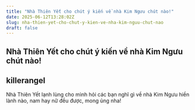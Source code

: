 ```yaml
---
title: "Nhà Thiên Yết cho chút ý kiến về nhà Kim Ngưu chút nào!"
date: 2025-06-12T13:28:02Z
slug: nha-thien-yet-cho-chut-y-kien-ve-nha-kim-nguu-chut-nao
draft: false
---
```


## Nhà Thiên Yết cho chút ý kiến về nhà Kim Ngưu chút nào!

## killerangel

Nhà Thiên Yết lạnh lùng cho mình hỏi các bạn nghĩ gì về nhà Kim Ngưu hiền lành nào, nam hay nữ đều được, mong ủng nha!